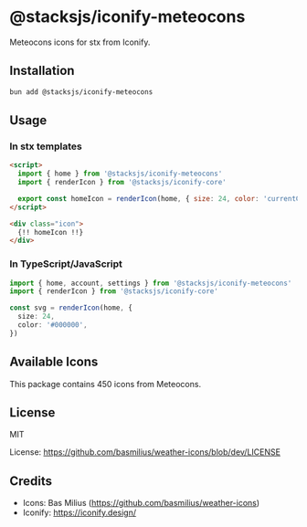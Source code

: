 # @stacksjs/iconify-meteocons

Meteocons icons for stx from Iconify.

## Installation

```bash
bun add @stacksjs/iconify-meteocons
```

## Usage

### In stx templates

```html
<script>
  import { home } from '@stacksjs/iconify-meteocons'
  import { renderIcon } from '@stacksjs/iconify-core'

  export const homeIcon = renderIcon(home, { size: 24, color: 'currentColor' })
</script>

<div class="icon">
  {!! homeIcon !!}
</div>
```

### In TypeScript/JavaScript

```typescript
import { home, account, settings } from '@stacksjs/iconify-meteocons'
import { renderIcon } from '@stacksjs/iconify-core'

const svg = renderIcon(home, {
  size: 24,
  color: '#000000',
})
```

## Available Icons

This package contains 450 icons from Meteocons.

## License

MIT

License: https://github.com/basmilius/weather-icons/blob/dev/LICENSE

## Credits

- Icons: Bas Milius (https://github.com/basmilius/weather-icons)
- Iconify: https://iconify.design/
